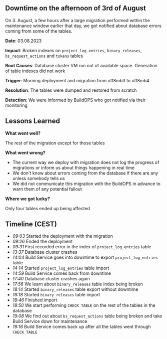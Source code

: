 ## Downtime on the afternoon of 3rd of August

On 3. August, a few hours after a large migration performed within the maintenance window earlier that day, we got notified about database errors coming from some of the tables.

**Date**: 03.08.2023 

**Impact**: Broken indexes on `project_log_entries`, `binary_releases`, `bs_request_actions` and `tokens` tables

**Root Causes**: Database cluster VM run out of available space. Generation of table indexes did not work

**Trigger**: Morning deployment and migration from utf8mb3 to utf8mb4

**Resolution**: The tables were dumped and restored from scratch

**Detection**: We were informed by BuildOPS who got notified via their monitoring

## Lessons Learned
**What went well?**

The rest of the migration except for those tables

**What went wrong?**

* The current way we deploy with migration does not log the progress of migrations or inform us about things happening in real time
* We don't know about errors coming from the database if there are any unless somebody tells us
* We did not communicate this migration with the BuildOPS in advance to warn them of any potential fallout

**Where we got lucky?**

Only four tables ended up being affected

## Timeline (CEST)
- *09:03* Started the deployment with the migration
- *09:26* Ended the deployment
- *09:31* First recorded error in the index of `project_log_entries` table
- *13:37* Database cluster crashes
- *14:04* Build Service goes into downtime to export `project_log_entries` table
- *14:14* Started `project_log_entries` table import
- *14:59* Build Service comes back from downtime
- *17:40* Database cluster crashes again
- *17:56* We learn about `binary_releases` table index being broken
- *18:14* Started `binary_releases` table export without downtime
- *18:18* Started `binary_releases` table import
- *18:46* Finished import
- *18:50* We start performing `CHECK TABLE` on the rest of the tables in the database
- *19:08* We find out about `bs_request_actions` table being broken and take Build Service down for maintenance
- *19:16* Build Service comes back up after all the tables went through `CHECK TABLE`
